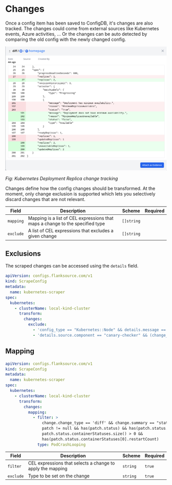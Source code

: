# Changes

Once a config item has been saved to ConfigDB, it's changes are also tracked. The changes could come from external sources like Kubernetes events, Azure activities, ... Or the changes can be auto detected by comparing the old config with the newly changed config.

![Kubernetes Deployment Replica change](../../images/config-changes.png)

_Fig: Kubernetes Deployment Replica change tracking_

Changes define how the config changes should be transformed. At the moment, only change exclusion is supported which lets you selectively discard changes that are not relevant.

| Field     | Description                                                                   | Scheme     | Required |
| --------- | ----------------------------------------------------------------------------- | ---------- | -------- |
| `mapping` | Mapping is a list of CEL expressions that maps a change to the specified type | `[]string` |          |
| `exclude` | A list of CEL expressions that excludes a given change                        | `[]string` |          |

## Exclusions

The scraped changes can be accessed using the `details` field.

```yaml title="kubernetes-scraper.yaml"
apiVersion: configs.flanksource.com/v1
kind: ScrapeConfig
metadata:
  name: kubernetes-scraper
spec:
  kubernetes:
    - clusterName: local-kind-cluster
      transform:
        changes:
          exclude:
            - 'config_type == "Kubernetes::Node" && details.message == "status.images"'
            - 'details.source.component == "canary-checker" && (change_type == "Failed" || change_type == "Pass")'
```

## Mapping

```yaml title="kubernetes-scraper.yaml"
apiVersion: configs.flanksource.com/v1
kind: ScrapeConfig
metadata:
  name: kubernetes-scraper
spec:
  kubernetes:
    - clusterName: local-kind-cluster
      transform:
        changes:
          mapping:
            - filter: >
                change.change_type == 'diff' && change.summary == "status.containerStatuses" &&
                patch != null && has(patch.status) && has(patch.status.containerStatuses) &&
                patch.status.containerStatuses.size() > 0 &&
                has(patch.status.containerStatuses[0].restartCount)
              type: PodCrashLooping
```

| Field     | Description                                                | Scheme   | Required |
| --------- | ---------------------------------------------------------- | -------- | -------- |
| `filter`  | CEL expressions that selects a change to apply the mapping | `string` | `true`   |
| `exclude` | Type to be set on the change                               | `string` | `true`   |
